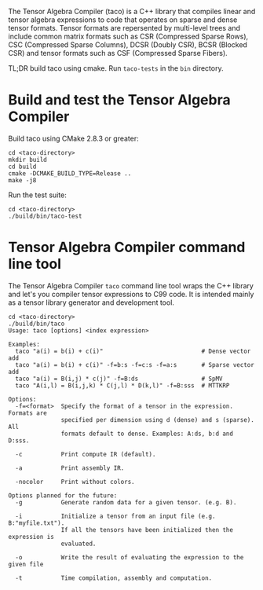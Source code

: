 The Tensor Algebra Compiler (taco) is a C++ library that compiles linear and tensor algebra expressions to code that operates on sparse and dense tensor formats. Tensor formats are repersented by multi-level trees and include common matrix formats such as CSR (Compressed Sparse Rows), CSC (Compressed Sparse Columns), DCSR (Doubly CSR), BCSR (Blocked CSR) and tensor formats such as CSF (Compressed Sparse Fibers).

TL;DR build taco using cmake. Run `taco-tests` in the `bin` directory.

# Build and test the Tensor Algebra Compiler
Build taco using CMake 2.8.3 or greater:

```
cd <taco-directory>
mkdir build
cd build
cmake -DCMAKE_BUILD_TYPE=Release ..
make -j8
```

Run the test suite:
```
cd <taco-directory>
./build/bin/taco-test
```


# Tensor Algebra Compiler command line tool

The Tensor Algebra Compiler `taco` command line tool wraps the C++ library and let's you compiler tensor expressions to C99 code. It is intended mainly as a tensor library generator and development tool.

```
cd <taco-directory>
./build/bin/taco
Usage: taco [options] <index expression>

Examples:
  taco "a(i) = b(i) + c(i)"                            # Dense vector add
  taco "a(i) = b(i) + c(i)" -f=b:s -f=c:s -f=a:s       # Sparse vector add
  taco "a(i) = B(i,j) * c(j)" -f=B:ds                  # SpMV
  taco "A(i,l) = B(i,j,k) * C(j,l) * D(k,l)" -f=B:sss  # MTTKRP

Options:
  -f=<format>  Specify the format of a tensor in the expression. Formats are
               specified per dimension using d (dense) and s (sparse). All
               formats default to dense. Examples: A:ds, b:d and D:sss.

  -c           Print compute IR (default).

  -a           Print assembly IR.

  -nocolor     Print without colors.

Options planned for the future:
  -g           Generate random data for a given tensor. (e.g. B).

  -i           Initialize a tensor from an input file (e.g. B:"myfile.txt").
               If all the tensors have been initialized then the expression is
               evaluated.

  -o           Write the result of evaluating the expression to the given file

  -t           Time compilation, assembly and computation.
```

